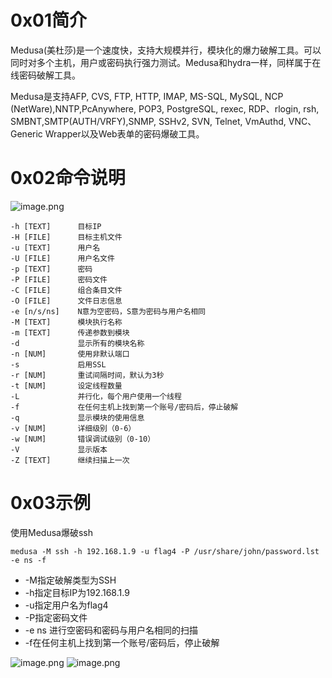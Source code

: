 
# 0x01简介
Medusa(美杜莎)是一个速度快，支持大规模并行，模块化的爆力破解工具。可以同时对多个主机，用户或密码执行强力测试。Medusa和hydra一样，同样属于在线密码破解工具。

Medusa是支持AFP, CVS, FTP, HTTP, IMAP, MS-SQL, MySQL, NCP (NetWare),NNTP,PcAnywhere, POP3, PostgreSQL, rexec, RDP、rlogin, rsh, SMBNT,SMTP(AUTH/VRFY),SNMP, SSHv2, SVN, Telnet, VmAuthd, VNC、Generic Wrapper以及Web表单的密码爆破工具。


# 0x02命令说明
![image.png](./assets/1655794894190-bfd29b35-4b6d-41b6-ab0a-ff52e2b28b16.png)
```
-h [TEXT]      目标IP
-H [FILE]      目标主机文件
-u [TEXT]      用户名
-U [FILE]      用户名文件
-p [TEXT]      密码
-P [FILE]      密码文件
-C [FILE]      组合条目文件
-O [FILE]      文件日志信息
-e [n/s/ns]    N意为空密码，S意为密码与用户名相同
-M [TEXT]      模块执行名称
-m [TEXT]      传递参数到模块
-d             显示所有的模块名称
-n [NUM]       使用非默认端口
-s             启用SSL
-r [NUM]       重试间隔时间，默认为3秒
-t [NUM]       设定线程数量
-L             并行化，每个用户使用一个线程
-f             在任何主机上找到第一个账号/密码后，停止破解
-q             显示模块的使用信息
-v [NUM]       详细级别（0-6）
-w [NUM]       错误调试级别（0-10）
-V             显示版本
-Z [TEXT]      继续扫描上一次
```


# 0x03示例
使用Medusa爆破ssh
```
medusa -M ssh -h 192.168.1.9 -u flag4 -P /usr/share/john/password.lst -e ns -f
```

- -M指定破解类型为SSH
- -h指定目标IP为192.168.1.9
- -u指定用户名为flag4
- -P指定密码文件
- -e ns 进行空密码和密码与用户名相同的扫描
- -f在任何主机上找到第一个账号/密码后，停止破解

![image.png](./assets/1655794906962-c473da61-d0f2-4143-a208-51228db6bbc2.png)
![image.png](./assets/1655794911585-48b52c63-ac0a-4095-ab77-611d75a7f844.png)
